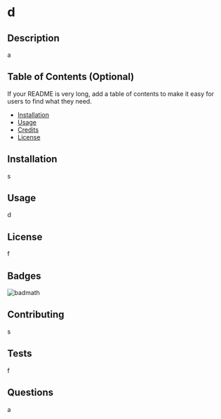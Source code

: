 # d

  ## Description 
  
  a  
  
  ## Table of Contents (Optional)
  
  If your README is very long, add a table of contents to make it easy for users to find what they need.
  
  * [Installation](#installation)
  * [Usage](#usage)
  * [Credits](#credits)
  * [License](#license)
  
  
  ## Installation
  
  s

  ## Usage 
  
  d
  
  ## License
  
  f

  ## Badges
  
  ![badmath](https://img.shields.io/github/languages/top/nielsenjared/badmath) 
  
  ## Contributing
  
  s
  
  ## Tests
  
  f
  
  ## Questions

  a
